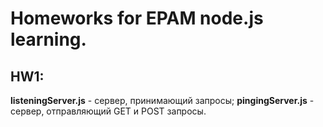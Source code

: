 # Homeworks for EPAM node.js learning.

## HW1:
**listeningServer.js** - сервер, принимающий запросы;
**pingingServer.js** - сервер, отправляющий GET и POST запросы.
